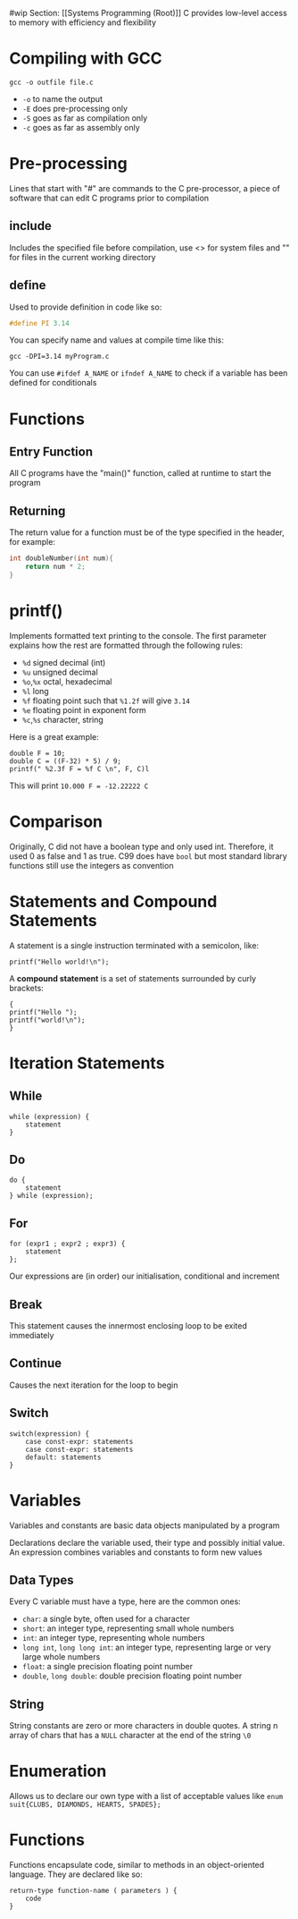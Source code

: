 #wip Section: [[Systems Programming (Root)]]
C provides low-level access to memory with efficiency and flexibility
# Compiling with GCC

`gcc -o outfile file.c`

- `-o` to name the output
- `-E` does pre-processing only
- `-S` goes as far as compilation only
- `-c` goes as far as assembly only
# Pre-processing

Lines that start with "#" are commands to the C pre-processor, a piece of software that can edit C programs prior to compilation
## include

Includes the specified file before compilation, use <> for system files and "" for files in the current working directory
## define

Used to provide definition in code like so:

```C
#define PI 3.14
```

You can specify name and values at compile time like this:

`gcc -DPI=3.14 myProgram.c`

You can use `#ifdef A_NAME` or `ifndef A_NAME` to check if a variable has been defined for conditionals
# Functions

## Entry Function

All C programs have the "main()" function, called at runtime to start the program
## Returning

The return value for a function must be of the type specified in the header, for example:

```C
int doubleNumber(int num){
	return num * 2;
}
```
# printf()

Implements formatted text printing to the console. The first parameter explains how the rest are formatted through the following rules:

- `%d` signed decimal (int)
- `%u` unsigned decimal
- `%o`,`%x` octal, hexadecimal
- `%l` long
- `%f` floating point such that `%1.2f` will give `3.14`
- `%e` floating point in exponent form
- `%c`,`%s` character, string

Here is a great example:

```
double F = 10;
double C = ((F-32) * 5) / 9;
printf(" %2.3f F = %f C \n", F, C)l
```

This will print `10.000 F = -12.22222 C`
# Comparison

Originally, C did not have a boolean type and only used int. Therefore, it used 0 as false and 1 as true. C99 does have `bool` but most standard library functions still use the integers as convention
# Statements and Compound Statements

A statement is a single instruction terminated with a semicolon, like:

```
printf("Hello world!\n");
```

A **compound statement** is a set of statements surrounded by curly brackets:

```
{
printf("Hello ");
printf("world!\n");
}
```
# Iteration Statements
## While

```
while (expression) {
	statement
}
```
## Do

```
do {
	statement
} while (expression);
```
## For

```
for (expr1 ; expr2 ; expr3) {
	statement
};
```

Our expressions are (in order) our initialisation, conditional and increment
## Break

This statement causes the innermost enclosing loop to be exited immediately
## Continue

Causes the next iteration for the loop to begin
## Switch

```
switch(expression) {
	case const-expr: statements
	case const-expr: statements
	default: statements
}
```
# Variables

Variables and constants are basic data objects manipulated by a program

Declarations declare the variable used, their type and possibly initial value. An expression combines variables and constants to form new values
## Data Types

Every C variable must have a type, here are the common ones:

- `char`: a single byte, often used for a character
- `short`: an integer type, representing small whole numbers
- `int`: an integer type, representing whole numbers
- `long int`, `long long int`: an integer type, representing large or very large whole numbers
- `float`: a single precision floating point number
- `double`, `long double`: double precision floating point number
## String

String constants are zero or more characters in double quotes. A string n array of chars that has a `NULL` character at the end of the string `\0` 
# Enumeration

Allows us to declare our own type with a list of acceptable values like `enum suit{CLUBS, DIAMONDS, HEARTS, SPADES};`
# Functions

Functions encapsulate code, similar to methods in an object-oriented language. They are declared like so:

```
return-type function-name ( parameters ) {
	code
}
```
